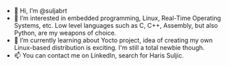 - 👋 Hi, I’m @suljabrt
- 👀 I’m interested in embedded programming, Linux, Real-Time Operating Systems, etc. Low level languages such as C, C++, Assembly, but also Python, are my weapons of choice.
- 🌱 I’m currently learning about Yocto project, idea of creating my own Linux-based distribution is exciting. I'm still a total newbie though.
- 📫 You can contact me on LinkedIn, search for Haris Suljic.

<!---
suljabrt/suljabrt is a ✨ special ✨ repository because its `README.md` (this file) appears on your GitHub profile.
You can click the Preview link to take a look at your changes.
--->
